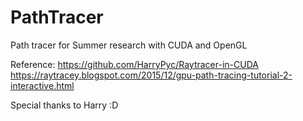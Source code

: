 # PathTracer
Path tracer for Summer research
with CUDA and OpenGL

Reference:
https://github.com/HarryPyc/Raytracer-in-CUDA
https://raytracey.blogspot.com/2015/12/gpu-path-tracing-tutorial-2-interactive.html

Special thanks to Harry :D
